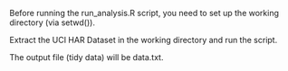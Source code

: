 
Before running the run_analysis.R script, you need to set up the working directory (via setwd()).

Extract the UCI HAR Dataset in the working directory and run the script.

The output file (tidy data) will be data.txt.

